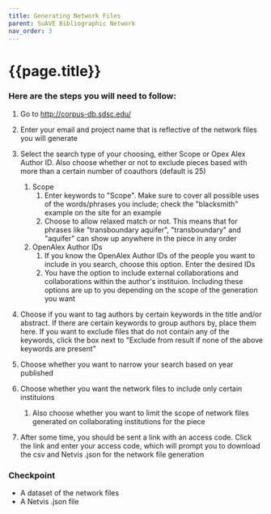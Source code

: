 ```yaml
---
title: Generating Network Files
parent: SuAVE Bibliographic Network
nav_order: 3
---
```


# {{page.title}}

### Here are the steps you will need to follow:

1. Go to http://corpus-db.sdsc.edu/

2. Enter your email and project name that is reflective of the network files you will generate

3. Select the search type of your choosing, either Scope or Opex Alex Author ID. Also choose whether or not to exclude pieces based with more than a certain number of coauthors (default is 25)

   1. Scope
      1. Enter keywords to "Scope". Make sure to cover all possible uses of the words/phrases you include; check the "blacksmith" example on the site for an example   
      2. Choose to allow relaxed match or not. This means that for phrases like "transboundary aquifer", "transboundary" and "aquifer" can show up anywhere in the piece in any order
   2. OpenAlex Author IDs
      1. If you know the OpenAlex Author IDs of the people you want to include in you search, choose this option. Enter the desired IDs
      2. You have the option to include external collaborations and collaborations within the author's instituion. Including these options are up to you depending on the scope of the generation you want

4. Choose if you want to tag authors by certain keywords in the title and/or abstract. If there are certain keywords to group authors by, place them here. If you want to exclude files that do not contain any of the keywords, click the box next to "Exclude from result if none of the above keywords are present"

5. Choose whether you want to narrow your search based on year published

6. Choose whether you want the network files to include only certain instituions

   1. Also choose whether you want to limit the scope of network files generated on collaborating institutions for the piece

7. After some time, you should be sent a link with an access code. Click the link and enter your access code, which will prompt you to download the csv and Netvis .json for the network file generation

     

### Checkpoint

- A dataset of the network files
- A Netvis .json file
